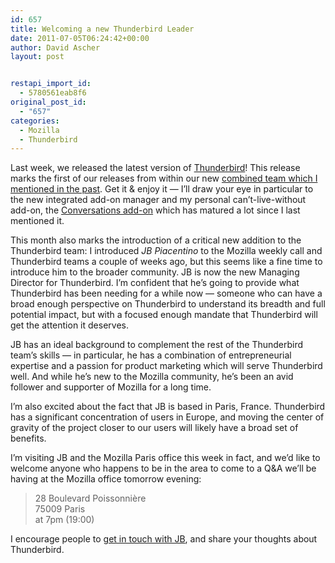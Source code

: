 ```yaml
---
id: 657
title: Welcoming a new Thunderbird Leader
date: 2011-07-05T06:24:42+00:00
author: David Ascher
layout: post


restapi_import_id:
  - 5780561eab8f6
original_post_id:
  - "657"
categories:
  - Mozilla
  - Thunderbird
---
```

Last week, we released the latest version of [Thunderbird](http://mozilla.org/thunderbird)! This release marks the first of our releases from within our new [combined team which I mentioned in the past](http://blog.ascher.ca/2011/04/04/the-future-of-messaging/). Get it & enjoy it &#8212; I&#8217;ll draw your eye in particular to the new integrated add-on manager and my personal can&#8217;t-live-without add-on, the [Conversations add-on](https://mozillalabs.com/messaging/thunderbird-conversations/) which has matured a lot since I last mentioned it.

This month also marks the introduction of a critical new addition to the Thunderbird team: I introduced _JB Piacentino_ to the Mozilla weekly call and Thunderbird teams a couple of weeks ago, but this seems like a fine time to introduce him to the broader community. JB is now the new Managing Director for Thunderbird. I&#8217;m confident that he&#8217;s going to provide what Thunderbird has been needing for a while now &#8212; someone who can have a broad enough perspective on Thunderbird to understand its breadth and full potential impact, but with a focused enough mandate that Thunderbird will get the attention it deserves.

JB has an ideal background to complement the rest of the Thunderbird team&#8217;s skills &#8212; in particular, he has a combination of entrepreneurial expertise and a passion for product marketing which will serve Thunderbird well. And while he&#8217;s new to the Mozilla community, he&#8217;s been an avid follower and supporter of Mozilla for a long time.

I&#8217;m also excited about the fact that JB is based in Paris, France. Thunderbird has a significant concentration of users in Europe, and moving the center of gravity of the project closer to our users will likely have a broad set of benefits.

I&#8217;m visiting JB and the Mozilla Paris office this week in fact, and we&#8217;d like to welcome anyone who happens to be in the area to come to a Q&A we&#8217;ll be having at the Mozilla office tomorrow evening:

> 28 Boulevard Poissonnière  
> 75009 Paris  
> at 7pm (19:00)

I encourage people to [get in touch with JB](mailto:jb@mozilla.com), and share your thoughts about Thunderbird.